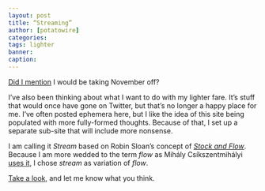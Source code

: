 ```yaml
---
layout: post
title: “Streaming”
author: [potatowire]
categories: 
tags: lighter
banner: 
caption: 
---
```

[Did I mention][1] I would be taking November off?

I’ve also been thinking about what I want to do with my lighter fare. It’s stuff that would once have gone on Twitter, but that’s no longer a happy place for me. I’ve often posted ephemera here, but I like the idea of this site being populated with more fully-formed thoughts. Because of that, I set up a separate sub-site that will include more nonsense. 

I am calling it *Stream* based on Robin Sloan’s concept of [*Stock and Flow*][2]. Because I am more wedded to the term *flow* as Mihály Csíkszentmihályi [uses it][3], I chose *stream* as variation of *flow*.

[Take a look][4], and let me know what you think.

[1]:	https://with.thegra.in/a-new-phase "A New Phase"
[2]:	http://snarkmarket.com/2010/4890
[3]:	https://en.wikipedia.org/wiki/Flow_(psychology)
[4]:	http://stream.thegra.in
